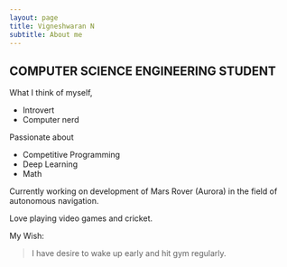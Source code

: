 ```yaml
---
layout: page
title: Vigneshwaran N
subtitle: About me
---
```

## COMPUTER SCIENCE ENGINEERING STUDENT

What I think of myself,
* Introvert
* Computer nerd
 
Passionate about
- Competitive Programming
- Deep Learning
- Math

Currently working on development of Mars Rover (Aurora) in the field of autonomous navigation.

Love playing video games and cricket.

My Wish:
> I have desire to wake up early and hit gym regularly.
